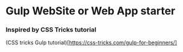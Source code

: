 # Gulp WebSite or Web App starter

### Inspired by CSS Tricks tutorial
(CSS tricks Gulp tutorial)[https://css-tricks.com/gulp-for-beginners/]
